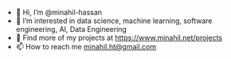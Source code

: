 - 👋 Hi, I’m @minahil-hassan
- 👀 I’m interested in data science, machine learning, software engineering, AI, Data Engineering
- 🔗 Find more of my projects at https://www.minahil.net/projects 
- 📫 How to reach me minahil.ht@gmail.com

<!---
minahil-hassan/minahil-hassan is a ✨ special ✨ repository because its `README.md` (this file) appears on your GitHub profile.
You can click the Preview link to take a look at your changes.
--->
